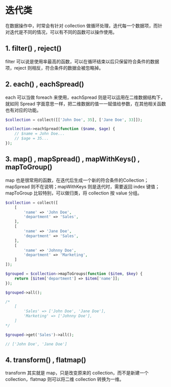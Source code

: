 # 迭代类
在数据操作中，时常会有针对 collection 做循环处理，迭代每一个数据项，而针对迭代是不同的情况，可以有不同的函数可以操作使用。

## 1. filter() , reject()
filter 可以说是使用率最高的函数，可以在循环结束以后只保留符合条件的数据项，reject 则相反，符合条件的数据会被忽略掉。

## 2. each() , eachSpread()
each 可以当做 foreach 来使用，eachSpread 则是可以运用在二维数据结构下，就如同 Spread 字面意思一样，把二维数据的值一一赋值给参数，在其他相关函数也有对应的功能。
```php
$collection = collect([['John Doe', 35], ['Jane Doe', 33]]);

$collection->eachSpread(function ($name, $age) {
    // $name = John Doe...
    // $age = 35...
});
```

## 3. map() , mapSpread() , mapWithKeys() , mapToGroup()
map 也是很常用的函数，在迭代后生成一个新的符合条件的Collection；mapSpread 则不在说明；mapWithKeys 则是迭代时，需要返回 index 键值；mapToGroup 比较特别，可以做归类，将 collection 按 value 分组。
```php
$collection = collect([
    [
        'name' => 'John Doe',
        'department' => 'Sales',
    ],
    [
        'name' => 'Jane Doe',
        'department' => 'Sales',
    ],
    [
        'name' => 'Johnny Doe',
        'department' => 'Marketing',
    ]
]);

$grouped = $collection->mapToGroups(function ($item, $key) {
    return [$item['department'] => $item['name']];
});

$grouped->all();

/*
    [
        'Sales' => ['John Doe', 'Jane Doe'],
        'Marketing' => ['Johnny Doe'],
    ]
*/

$grouped->get('Sales')->all();

// ['John Doe', 'Jane Doe']
```

## 4. transform() , flatmap()
transform 其实就是 map，只是改变原来的 collection，而不是新建一个 collection，flatmap 则可以将二维 collection 转换为一维。



